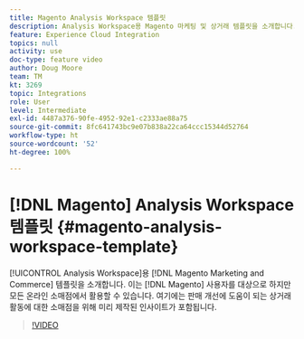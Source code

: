 ```yaml
---
title: Magento Analysis Workspace 템플릿
description: Analysis Workspace용 Magento 마케팅 및 상거래 템플릿을 소개합니다.
feature: Experience Cloud Integration
topics: null
activity: use
doc-type: feature video
author: Doug Moore
team: TM
kt: 3269
topic: Integrations
role: User
level: Intermediate
exl-id: 4487a376-90fe-4952-92e1-c2333ae88a75
source-git-commit: 8fc641743bc9e07b838a22ca64ccc15344d52764
workflow-type: ht
source-wordcount: '52'
ht-degree: 100%

---
```


# [!DNL Magento] Analysis Workspace 템플릿 {#magento-analysis-workspace-template}

[!UICONTROL Analysis Workspace]용 [!DNL Magento Marketing and Commerce] 템플릿을 소개합니다. 이는 [!DNL Magento] 사용자를 대상으로 하지만 모든 온라인 소매점에서 활용할 수 있습니다. 여기에는 판매 개선에 도움이 되는 상거래 활동에 대한 소매점을 위해 미리 제작된 인사이트가 포함됩니다.

>[!VIDEO](https://video.tv.adobe.com/v/28164/?quality=12&learn=on)
